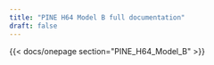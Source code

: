 ```yaml
---
title: "PINE H64 Model B full documentation"
draft: false
---
```


{{< docs/onepage section="PINE_H64_Model_B" >}}
